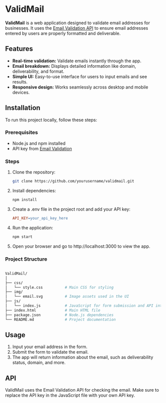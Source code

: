 # ValidMail

**ValidMail** is a web application designed to validate email addresses for businesses. It uses the [Email Validation API](https://emailvalidation.io) to ensure email addresses entered by users are properly formatted and deliverable.

## Features

- **Real-time validation:** Validate emails instantly through the app.
- **Email breakdown:** Displays detailed information like domain, deliverability, and format.
- **Simple UI:** Easy-to-use interface for users to input emails and see results.
- **Responsive design:** Works seamlessly across desktop and mobile devices.

## Installation

To run this project locally, follow these steps:

### Prerequisites

- Node.js and npm installed
- API key from [Email Validation](https://emailvalidation.io)

### Steps

1. Clone the repository:

   ```bash
   git clone https://github.com/yourusername/validmail.git
   
2. Install dependencies:

    ```bash
    npm install

3. Create a .env file in the project root and add your API key:

    ```makefile
    API_KEY=your_api_key_here

4. Run the application:

    ```bash
    npm start

5. Open your browser and go to http://localhost:3000 to view the app.

### Project Structure
  
  ```graphql
  
  ValidMail/
  │
  ├── css/
  │   └── style.css          # Main CSS for styling
  ├── img/
  │   └── email.svg          # Image assets used in the UI
  ├── js/
  │   └── index.js           # JavaScript for form submission and API integration
  ├── index.html             # Main HTML file
  ├── package.json           # Node.js dependencies
  └── README.md              # Project documentation
```

## Usage
  1. Input your email address in the form.
  2. Submit the form to validate the email.
  3. The app will return information about the email, such as deliverability status, domain, and more.

## API
  ValidMail uses the Email Validation API for checking the email. Make sure to replace the API key in the JavaScript file with your own API key.
